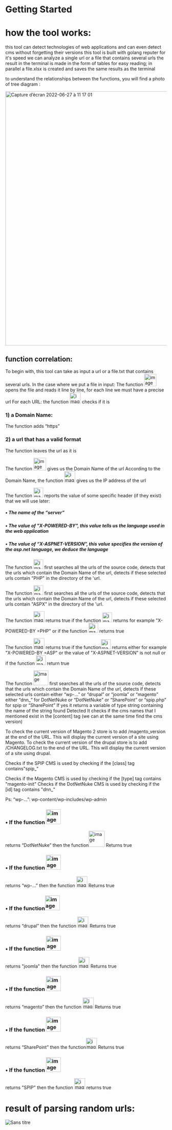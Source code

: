 # Getting Started


# how the tool works:

this tool can detect technologies of web applications and can even detect cms without forgetting their versions 
this tool is built with golang reputer for it's speed
we can analyze a single url or a file that contains several urls
the result in the terminal is made in the form of tables for easy reading; in parallel a file.xlsx is created and saves the same results as the terminal

to understand the relationships between the functions, you will find a photo of tree diagram : 

<img width="794" alt="Capture d’écran 2022-06-27 à 11 17 01" src="https://user-images.githubusercontent.com/107410271/175919219-e629ecbb-42fd-4b39-9625-458dcb0370fc.png">

## function correlation:

To begin with, this tool can take as input a url or a file.txt  that contains several urls.
In the case where we put a file in input:
The function <img width="38" alt="image" src="https://user-images.githubusercontent.com/107410271/175920866-d1f325d3-9b5e-427c-88de-773b05d1db54.png">
opens the file and reads it line by line, for each line we must have a precise url
For each URL:
the function <img width="34" alt="image" src="https://user-images.githubusercontent.com/107410271/175921702-1b453a29-e2fe-4ac3-8fdd-8c3d18ffd4e1.png">
checks if it is
### 1) a Domain Name:
The function adds “https” 
### 2) a url that has a valid format
The function leaves the url as it is

The function <img width="39" alt="image" src="https://user-images.githubusercontent.com/107410271/175921895-8f9d05dc-b1bc-4b60-bde1-e18b1038ef89.png">
gives us the Domain Name of the url
According to the Domain Name, the function <img width="34" alt="image" src="https://user-images.githubusercontent.com/107410271/175921940-17825a79-6ffc-4470-9f5b-6c178e367775.png">
gives us the IP address of the url

The function <img width="30" alt="image" src="https://user-images.githubusercontent.com/107410271/175922268-3ecadb76-d87d-4849-8796-c5798e3bc3b6.png">
reports the value of some specific header (if they exist) that we will use later:
##### • The name of the “server”
##### • The value of "X-POWERED-BY", this value tells us the language used in the web application
##### • The value of “X-ASPNET-VERSION”, this value specifies the version of the asp.net language, we deduce the language

The function <img width="30" alt="image" src="https://user-images.githubusercontent.com/107410271/175922780-906bedbe-491f-4ae0-a5f2-c0f18ffa0558.png">
first searches all the urls of the source code, detects that the urls which contain the Domain Name of the url, detects if these selected urls contain "PHP" in the directory of the 'url.

The function <img width="30" alt="image" src="https://user-images.githubusercontent.com/107410271/175923202-a55c628e-d72d-4044-94b4-2a3e75d204c1.png">
 first searches all the urls of the source code, detects that the urls which contain the Domain Name of the url, detects if these selected urls contain "ASPX" in the directory of the 'url.

The function <img width="34" alt="image" src="https://user-images.githubusercontent.com/107410271/175923444-2a594888-37c0-4f1c-81dd-18e14a620804.png">
returns true if the function <img width="30" alt="image" src="https://user-images.githubusercontent.com/107410271/175923464-1e0d83b1-8728-497f-936b-0034bcb18019.png">
returns for example "X-POWERED-BY =PHP" or if the function <img width="30" alt="image" src="https://user-images.githubusercontent.com/107410271/175923569-096093fc-6fb2-47cf-a94d-78b82746478d.png">
returns true

The function <img width="34" alt="image" src="https://user-images.githubusercontent.com/107410271/175923712-728cc7de-e47d-4281-a5e3-442358a62d9c.png">
returns true if the function<img width="30" alt="image" src="https://user-images.githubusercontent.com/107410271/175923735-05872cdd-a9cd-49fd-9afd-917b6b314720.png">
 returns either for example "X-POWERED-BY =ASP" or the value of "X-ASPNET-VERSION" is not null or if the  function <img width="30" alt="image" src="https://user-images.githubusercontent.com/107410271/175925150-6e2d3b35-29c9-472f-83bd-a1a62031ac33.png">
 return true

The function <img width="46" alt="image" src="https://user-images.githubusercontent.com/107410271/175925553-4395184a-fc39-48fa-8d04-d5b5b59e24e4.png">
first searches all the urls of the source code, detects that the urls which contain the Domain Name of the url, detects if these selected urls contain either “wp-…” or “drupal” or “joomla” or “magento” either “dnn_” for DotNetNuke or “DotNetNuke” or “SharePoint” or “spip.php” for spip or “SharePoint”
If yes it returns a variable of type string containing the name of the string found Detected
It checks if the cms names that I mentioned exist in the [content] tag (we can at the same time find the cms version)

To check the current version of Magento 2 store is to add /magento_version at the end of the URL. This will display the current version of a site using Magento.
To check the current version of the drupal store is to add /CHANGELOG.txt to the end of the URL. This will display the current version of a site using drupal.

Checks if the SPIP CMS is used by checking if the [class] tag contains"spip_"

Checks if the Magento CMS is used by checking if the [type] tag contains "magento-init"
Checks if the DotNetNuke CMS is used by checking if the [id] tag contains "dnn_"


Ps: “wp-…”: wp-content/wp-includes/wp-admin

### • If the function <img width="46" alt="image" src="https://user-images.githubusercontent.com/107410271/175926406-b69b9f2b-2363-4ef2-993a-4f9817256111.png">
returns “DotNetNuke” then the function<img width="50" alt="image" src="https://user-images.githubusercontent.com/107410271/175926566-8781e017-5830-4e18-9a18-666c6e5a6f66.png">
 Returns true
### • If the function <img width="46" alt="image" src="https://user-images.githubusercontent.com/107410271/175926438-b4542ace-1356-4620-9b6e-3cd85f79b233.png">
returns “wp-…” then the function <img width="34" alt="image" src="https://user-images.githubusercontent.com/107410271/175926609-c9306289-3679-481d-9866-5b262e4b0b64.png">
Returns true
### • If the function<img width="46" alt="image" src="https://user-images.githubusercontent.com/107410271/175926447-3b6cfbe5-f417-46b6-99bc-309221ed5209.png">
 returns “drupal” then the function <img width="34" alt="image" src="https://user-images.githubusercontent.com/107410271/175926634-79c83bd7-66f4-4f07-8210-dd12007f4518.png">
Returns true
### • If the function <img width="46" alt="image" src="https://user-images.githubusercontent.com/107410271/175926458-895766bd-408c-45dd-8299-be0683de8df4.png">
returns "joomla" then the function <img width="34" alt="image" src="https://user-images.githubusercontent.com/107410271/175926655-7af606f7-743c-4b1f-8112-a635ca1ae1b4.png">
Returns true
### • If the function <img width="46" alt="image" src="https://user-images.githubusercontent.com/107410271/175926467-f18af6a7-a8b2-4aea-8cfd-66d711896801.png">
returns “magento” then the function <img width="34" alt="image" src="https://user-images.githubusercontent.com/107410271/175926681-8d735efe-e200-4d24-8572-0ba9e86b3ecc.png">
Returns true


### • If the function <img width="46" alt="image" src="https://user-images.githubusercontent.com/107410271/175926470-4eb123bc-30c7-47e1-a8f6-5d98a09a1f91.png">
returns “SharePoint” then the function<img width="34" alt="image" src="https://user-images.githubusercontent.com/107410271/175926701-03435851-db91-498d-8bdf-ee649e2ce50c.png">
 Returns true
### • If the function <img width="46" alt="image" src="https://user-images.githubusercontent.com/107410271/175926478-eb34e82d-2701-4567-b323-775a9fbae4f8.png">
returns "SPIP" then the function <img width="34" alt="image" src="https://user-images.githubusercontent.com/107410271/175926725-e1eea5bb-c53b-40e6-8161-8f893dad9bd2.png">
returns true


# result of  parsing random urls:

![Sans titre](https://user-images.githubusercontent.com/107410271/175927299-bb81eea6-f6d5-4c03-80e4-53cd0b90294c.png)
